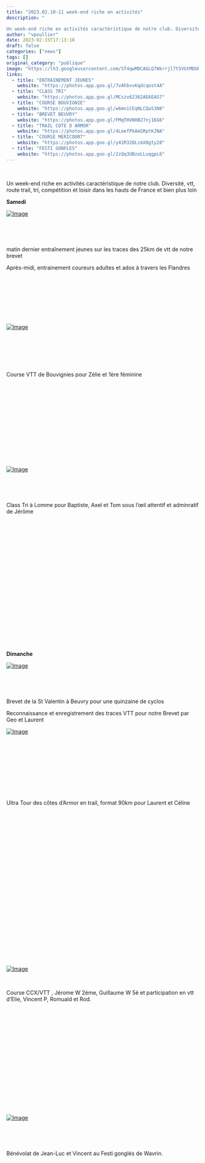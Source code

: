 ```yaml
---
title: "2023.02.10-11 week-end riche en activités"
description: " 

Un week-end riche en activités caractéristique de notre club. Diversité, vtt, route trail, tri, compétition et loisir dans les hauts de France et bien plus loin"
author: "vpoullier"
date: 2023-02-15T17:13:18
draft: false
categories: ["news"]
tags: []
original_category: "publique"
image: "https://lh3.googleusercontent.com/ST4qwMDCAGLQ7Wkrrjl7t5VGtMDUHFdBU22e98wKTvaoYt8sw3vNJVJr4eVYVyqB0k_43QVGC0FigteE03zI6QMn-4ps3P53WMA0UyTNYap68yUCZ51tYQqdJb6io7fiBYyVSvVgM6Nzt2MkAgGiKmqFyjEFMO6gEk9TaZc59HZcrTmfenixtpYAHOsGCrTUuYMwlNweo8PFgjksWfFMhsh8W8cpqqdzEUXo_XyKhy_iEjV59ansASrkyhstP3j9M8_L7q0hNG1vzpuNdFu40TwNiuIklkuBALjGUD_HfHFvdkDQE4yl9u8gK3iW38HH4TU84_nPfqxhafSBJGIhwON-asDVkaZWSd_R1JZJUaEyY7oBOfeFchEWFCRP6ycLpCSq8htbMYnN58Bd5bHCx2cNIMHCrN5I7BMw9lMXVu05O600kj7_SY27axJryrqAQPTa3oFGhRqocgVusA9WdN43xTVjg0VVbPgjhzYsYGKXVT9Vv5o61ZuwHrM23OHwoEXXhdtKDm9sdXf3qUyyjL0ropUKeKrt784koYhS41Ryjiu6iOkwxeCCljUBY9w-RIzadpzZmHwyy_LPmtarYp1JeNniXoUzjJvelSrmZOGGLmv7pP-sTFkcggG3ddATpecYFCxLNTg8SF_4zVLqs6C3Z_1Fx8wI7w1y8Honj3dRKpRad3GpUB2gIIECPJEVTUk_dzHQmFm_dnMkiHbysS5mYfEyIIcb4xX8fdtk8HRBqUGIA_u5IGGI3kYNGrHIlnGgZj0rAJSOTyVYDqLgnTeZYMCrlC8OSQgVXKONVJ_ZeR4wwga00T5J45U7tZATYpj2JkUCgMFOtEp1qSda_lehjcaeeHCCkAbRsdmyNPrgtFyIKnaXnBmyHJo_OnLC_1wunRNonOZfVx4ZMoc5l12mf9F57_OAbsgxx71uFZT8eA=w272-h274-s-no?authuser=0"
links:
  - title: "ENTRAINEMENT JEUNES"
    website: "https://photos.app.goo.gl/7vAhbvvKqdcqost4A"
  - title: "CLASS TRI"
    website: "https://photos.app.goo.gl/MCszv62362AE6EAS7"
  - title: "COURSE BOUVIGNIE"
    website: "https://photos.app.goo.gl/w6mniCEqNLCQa53N8"
  - title: "BREVET BEUVRY"
    website: "https://photos.app.goo.gl/FMqTHVNHB27nj16G6"
  - title: "TRAIL COTE D ARMOR"
    website: "https://photos.app.goo.gl/4LeefPkAmSRptKJNA"
  - title: "COURSE MERICOURT"
    website: "https://photos.app.goo.gl/y41R32QLcmX8gty28"
  - title: "FESTI GONFLES"
    website: "https://photos.app.goo.gl/2zQq3UBzoLLuqgpL6"
---
```


&nbsp;

Un week-end riche en activités caractéristique de notre club. Diversité, vtt, route trail, tri, compétition et loisir dans les hauts de France et bien plus loin

<!--more-->

**Samedi**

[![Image](https://lh3.googleusercontent.com/NMVCocNrhL1RcSTn2XdsaBtzTKlG0zrVI0vGkL1Xyom3S49fv5wzFAVdMjowyafdwnvDties7ODE_yuICmYx4HhHhD7cra9dlrs18XIy_dKb8otwHoqVscyYe_Oa-1kIT2JQRNUZNa-3qRjQLp92BCSvq1pyDBoPuj1hID_KEYu-fqniZXyyxUq2OMdf67bAPyQS5lSf_xMnnkdkPqYkbv-vhKxhcXZbUKEu1Nc_Gu71EQqVBCuYQEW3aOZ5U56BhWuUGHC8yiknMf24tCgF3Mi88IfEjEi-kInuW83l2KrpYQIxeawSUmcBf56lbqMry3nTFQ4VLL2vlKKuSUPra6SDykvr8pP0PROBIuB0OkxPF6hRT-0ykYr0okJHAg3AVUtJZQtsQjI7F_RMCWDf6-KsomG-xzQorVd3HWNqwgoJ3coVMRMnTIXDo34dAQ-XQIpnfLPN54afahtLmk4J2LF7V7HEPpXZ6u_rnIJa6fSk-Gfsc-JpvhQbNv10Cn7MprBzzy3zFHDGRMEJwy-UPBjNjhuFic_NSeaMQSTaapHlSbnz5zIV_LSVFvcxnKMJXGZaTuME7b2qprl1r_OHId8W_EoaH3fm6bXmo7HamPf4F_XNt43Kke9OUbyQxWS9eJAZ5hY35CQbF9XtStL0YzQgO8y7bOUVNkKSGf6YeExfr_-X_SK0jHl6HmLdNs_uA0CpjtUwtuDN9qf6dgAsuHpKvITaSslt8fYOUVm8_snWubphtDJtTXhSuhfELipJbeSDGBZHSmkBhYDYmwPsgZljVcVdi_nn6xmWNGkud3TtVeXLYeSMX9ynWHfJKQW25dnXBoMQskGAHy5wLwejaEcx47lt6F-KzRlZ95PHplz8971yTbA6WxmSUm-f8eIHp0orz6S50f5RFKdfEJ7QwcGEUManVyPAUdXtfEf8xJXJAQ=w1708-h961-s-no?authuser=0)](https://lh3.googleusercontent.com/NMVCocNrhL1RcSTn2XdsaBtzTKlG0zrVI0vGkL1Xyom3S49fv5wzFAVdMjowyafdwnvDties7ODE_yuICmYx4HhHhD7cra9dlrs18XIy_dKb8otwHoqVscyYe_Oa-1kIT2JQRNUZNa-3qRjQLp92BCSvq1pyDBoPuj1hID_KEYu-fqniZXyyxUq2OMdf67bAPyQS5lSf_xMnnkdkPqYkbv-vhKxhcXZbUKEu1Nc_Gu71EQqVBCuYQEW3aOZ5U56BhWuUGHC8yiknMf24tCgF3Mi88IfEjEi-kInuW83l2KrpYQIxeawSUmcBf56lbqMry3nTFQ4VLL2vlKKuSUPra6SDykvr8pP0PROBIuB0OkxPF6hRT-0ykYr0okJHAg3AVUtJZQtsQjI7F_RMCWDf6-KsomG-xzQorVd3HWNqwgoJ3coVMRMnTIXDo34dAQ-XQIpnfLPN54afahtLmk4J2LF7V7HEPpXZ6u_rnIJa6fSk-Gfsc-JpvhQbNv10Cn7MprBzzy3zFHDGRMEJwy-UPBjNjhuFic_NSeaMQSTaapHlSbnz5zIV_LSVFvcxnKMJXGZaTuME7b2qprl1r_OHId8W_EoaH3fm6bXmo7HamPf4F_XNt43Kke9OUbyQxWS9eJAZ5hY35CQbF9XtStL0YzQgO8y7bOUVNkKSGf6YeExfr_-X_SK0jHl6HmLdNs_uA0CpjtUwtuDN9qf6dgAsuHpKvITaSslt8fYOUVm8_snWubphtDJtTXhSuhfELipJbeSDGBZHSmkBhYDYmwPsgZljVcVdi_nn6xmWNGkud3TtVeXLYeSMX9ynWHfJKQW25dnXBoMQskGAHy5wLwejaEcx47lt6F-KzRlZ95PHplz8971yTbA6WxmSUm-f8eIHp0orz6S50f5RFKdfEJ7QwcGEUManVyPAUdXtfEf8xJXJAQ=w1708-h961-s-no?authuser=0)

&nbsp;

&nbsp;

matin dernier entraînement jeunes sur les traces des 25km de vtt de notre brevet

Après-midi, entrainement coureurs adultes et ados à travers les Flandres&nbsp;

&nbsp;

&nbsp;

&nbsp;

&nbsp;

[![Image](https://lh3.googleusercontent.com/TikBRNACyD_nqvqWmrH13B-shHvo6Xp80XWwZZg4mOyigGykVbPbjjjgFxhFl-HNu4sS43RPODYQ7XbUKLhTHGabVbgRp7hMQHw19RVwTNeAMdjeDbViKZHBYwBiX21J_JTRpR2cuQGeafzEs-K5fU42qYX4CTcUK2KA7dwv3OZ1tT6pnw6aNGTlGt7mr7Npq1I-H-CJe9lzfSNTI-x0XtiEz8hOav5NhLs88Hxtwmeb8U4BvdfDlz7tig6ARiv6Ynxup9-PfpSIDnSXGL_peY8i08nnq08kAz4TvQIVTcXZQP8s9gIrEtVyx64SOEX6FsuAtiVSnU_D2vi_VCVsyu6CvY_oS4O8mN1HdtiP2bH0DR8l6m_OWwAI6GhZt3c0Kp-Qxq4ViDSyLgVEGQDZGAKim7nqYwd_wwk75AP22uvWtxx1HThoW21mgti0ZrVouAoFRolnBJ9ev16OVKhrqhi9M9y4jeZ37NESYKTi7OcaPiBT5AxsE_9effH6PeaxUL_71S34Ova5moHMgVqVoWGVQI4U7-Z76YnSsIBonowFrcv5m3fEzBoMrbnO7_B3hLvxUnOR7vNTTTQNPWB4kvN5y0dpmNjMtvdlq7tByt8YUtrfYgMhWf4XzScdk6yZOTRT49Kc99k8KyJrvKoLROf8x23b2K5Baw7KUiRpINbFTAfGXgfF3r-x76xO_vr3zBC25LdmQTApfr93Jt-u4k-fo0cSlRIQKKde2ARATTrwsD7xOe89OUjlIDPy50I4DWRAPViN4VLjjFzPJf6KbXdi8_Njqa7PrHjXt8UVcm1hEqMKwj_VDn2d_a_L_PJEAQ362ftI82Ag1aP7nPBgHPkIHu_Ue-tN_2e8PsQdb-v40cSVbI2wM_0IyFNkcf5PRsIrGRxWr069tijs3LHsINxIZ2m8cM6K0k8JgZ-JIhVJpw=w1080-h810-s-no?authuser=0)](https://lh3.googleusercontent.com/TikBRNACyD_nqvqWmrH13B-shHvo6Xp80XWwZZg4mOyigGykVbPbjjjgFxhFl-HNu4sS43RPODYQ7XbUKLhTHGabVbgRp7hMQHw19RVwTNeAMdjeDbViKZHBYwBiX21J_JTRpR2cuQGeafzEs-K5fU42qYX4CTcUK2KA7dwv3OZ1tT6pnw6aNGTlGt7mr7Npq1I-H-CJe9lzfSNTI-x0XtiEz8hOav5NhLs88Hxtwmeb8U4BvdfDlz7tig6ARiv6Ynxup9-PfpSIDnSXGL_peY8i08nnq08kAz4TvQIVTcXZQP8s9gIrEtVyx64SOEX6FsuAtiVSnU_D2vi_VCVsyu6CvY_oS4O8mN1HdtiP2bH0DR8l6m_OWwAI6GhZt3c0Kp-Qxq4ViDSyLgVEGQDZGAKim7nqYwd_wwk75AP22uvWtxx1HThoW21mgti0ZrVouAoFRolnBJ9ev16OVKhrqhi9M9y4jeZ37NESYKTi7OcaPiBT5AxsE_9effH6PeaxUL_71S34Ova5moHMgVqVoWGVQI4U7-Z76YnSsIBonowFrcv5m3fEzBoMrbnO7_B3hLvxUnOR7vNTTTQNPWB4kvN5y0dpmNjMtvdlq7tByt8YUtrfYgMhWf4XzScdk6yZOTRT49Kc99k8KyJrvKoLROf8x23b2K5Baw7KUiRpINbFTAfGXgfF3r-x76xO_vr3zBC25LdmQTApfr93Jt-u4k-fo0cSlRIQKKde2ARATTrwsD7xOe89OUjlIDPy50I4DWRAPViN4VLjjFzPJf6KbXdi8_Njqa7PrHjXt8UVcm1hEqMKwj_VDn2d_a_L_PJEAQ362ftI82Ag1aP7nPBgHPkIHu_Ue-tN_2e8PsQdb-v40cSVbI2wM_0IyFNkcf5PRsIrGRxWr069tijs3LHsINxIZ2m8cM6K0k8JgZ-JIhVJpw=w1080-h810-s-no?authuser=0)

&nbsp;

&nbsp;

&nbsp;

Course VTT de Bouvignies pour Zélie et 1ère féminine

&nbsp;

&nbsp;

&nbsp;

&nbsp;

&nbsp;

&nbsp;

&nbsp;

[![Image](https://lh3.googleusercontent.com/Vqbzt8hMLmAJeXYqr1qPwR728bMPzR4ulVvgFCXxm9pgcghJN0Et9sl_octAkQyhW4qdkid4v-mGwPOJh8IAAZuzydT7CuAxd6qqQkHTXrOEg-FoIWkuq5US20tLHGq--ajBNy1T79fUh83_I555pcodWKN8B0Ns5gNMulEhA_eB5RiUXTPhxtFt4nQArr6ybgH7sQTdXjfnrI1LChvLs633LNYKoRyLGlvQ2Wg8CZ-QGR3626OzArFwc8kuAxIZyFs8RZ51RgbLkS9PRdbgniSc3rxjlYyMUITYmphfsVyAHMR-MpBQ_sL6_uBDsUjs6O-hCw0Vj9EdAXWlMnq4rmZEY_B6K2qAKKfvwfl1DRI9E4g-3-n_UBdaholi9C9NeJqMmwl5rvPscC5KDef8cdF9bXq_g5cWgUyMErGHqEIPyFfbOmGo9PxDi6WW2j4KTxcaYqp8qyEgkvf6NqDKEoKusilyKeDxRDMYEgxCrmGJN0SW1ZAWWiH7SedZkOLYOCmstd7PzcDwSv_eT4f_QCnfEkd7wDZXIlhxYrRu3rKrDo6G5Sei2P46rB-hqbxV3GFsuUXp5MMSgGMdV_naTjCa1ZbAR63Z522F5hMd-D1NZ6zWIUKuyUcKb6Y5gO1TVgaVE5BRpolN3D-wOh8hAPmHjCJketNrIiDRv1w1xFdbS6Lum6qxxPIj0tC57jiPIIVv0yCfEvNiConSclC1fqm6AAVUd-YDvFgGirg5Ks9Zgr7rohrn21Z-7KJDyYUk2LKxvGbuu-U4yuM5bFy6ZS51J2Xmc_F_TtIWICRIuBWarOV0hJ2mfBYwIoIVc9O_5DTvam0b49_-l1DDZ4eTml2b4s6BUSMDMHm_pNiiVYCX8qzMpDN9Bwr_uRseGBelojLkgWM7HAlL1k1_WNg6ZDumccsZigEh8tGRc9alGRu9Dg=w721-h961-s-no?authuser=0)](https://lh3.googleusercontent.com/Vqbzt8hMLmAJeXYqr1qPwR728bMPzR4ulVvgFCXxm9pgcghJN0Et9sl_octAkQyhW4qdkid4v-mGwPOJh8IAAZuzydT7CuAxd6qqQkHTXrOEg-FoIWkuq5US20tLHGq--ajBNy1T79fUh83_I555pcodWKN8B0Ns5gNMulEhA_eB5RiUXTPhxtFt4nQArr6ybgH7sQTdXjfnrI1LChvLs633LNYKoRyLGlvQ2Wg8CZ-QGR3626OzArFwc8kuAxIZyFs8RZ51RgbLkS9PRdbgniSc3rxjlYyMUITYmphfsVyAHMR-MpBQ_sL6_uBDsUjs6O-hCw0Vj9EdAXWlMnq4rmZEY_B6K2qAKKfvwfl1DRI9E4g-3-n_UBdaholi9C9NeJqMmwl5rvPscC5KDef8cdF9bXq_g5cWgUyMErGHqEIPyFfbOmGo9PxDi6WW2j4KTxcaYqp8qyEgkvf6NqDKEoKusilyKeDxRDMYEgxCrmGJN0SW1ZAWWiH7SedZkOLYOCmstd7PzcDwSv_eT4f_QCnfEkd7wDZXIlhxYrRu3rKrDo6G5Sei2P46rB-hqbxV3GFsuUXp5MMSgGMdV_naTjCa1ZbAR63Z522F5hMd-D1NZ6zWIUKuyUcKb6Y5gO1TVgaVE5BRpolN3D-wOh8hAPmHjCJketNrIiDRv1w1xFdbS6Lum6qxxPIj0tC57jiPIIVv0yCfEvNiConSclC1fqm6AAVUd-YDvFgGirg5Ks9Zgr7rohrn21Z-7KJDyYUk2LKxvGbuu-U4yuM5bFy6ZS51J2Xmc_F_TtIWICRIuBWarOV0hJ2mfBYwIoIVc9O_5DTvam0b49_-l1DDZ4eTml2b4s6BUSMDMHm_pNiiVYCX8qzMpDN9Bwr_uRseGBelojLkgWM7HAlL1k1_WNg6ZDumccsZigEh8tGRc9alGRu9Dg=w721-h961-s-no?authuser=0)

&nbsp;

&nbsp;

Class Tri à Lomme pour Baptiste, Axel et Tom sous l’œil attentif et adminratif de Jérôme

&nbsp;

&nbsp;

&nbsp;

&nbsp;

&nbsp;

&nbsp;

&nbsp;

&nbsp;

&nbsp;

&nbsp;

&nbsp;

**Dimanche**

[![Image](https://lh3.googleusercontent.com/-iage5rBy-Tedde1wcp0zCgmhFFZx3IyCVLhX7N2Jpj3iNQ0bXQfdGpEC8-sPG8LQQ_Su0QpsS-I6TBf6IRG2rXVktxFKWVW-81KIygOZOlCGX_U0mN_O5vPL2UE_VZDr0LR4r7tZcU8idmPFA4CiPJfv41f_8Ol6RycaK09gRFKlorEvmExB8KMfG-FORGIx7zuT1g5FuIgG45JMGwi3LckYpHqY42h2-6Zae8E0ljHDn2xz2nCGvK6CPNzCE3WljL2ljtK19uL4xR03_OkiM6sOl2Wbz-9BVvBpkOlFFgWZUy1py6ynRt78nb2MXQZEjQHKTL3A3WOrmVc5-m6HZvAQBN8fybr7HX7FeCwRWLpb80Mh0MIEykJPwbF8BCIe0EFumLX7qKSnRRo4J4Vxd10pzcDYN85PjLj6sS3MDlsK52BkVbURXsrHI6riV8BeMlRQwPZN3eXuJN2Zv4AqSFZuJV4B2tT3bBli5YSvDr50jXbIgNPZsRyOJF1p6CiZKsuKW3ERloGrNp5Zsp4KZOapkwMU0XUnJ-YZOBT1WeAW3Prm9Sy-6cLxJwzu0BdibcxHU5XEzFmv9QtkASx7leXK43aqt7zD7bm_6xQCxe4mHrnokq2zDIsHmQCGVfW7JAVXTebsRrJ_vLHOR0JS1lSlj4Mfw5Gy99e1QT-W3dXQAjlg5TG92xwKJpkUmX-wKNXNm-rvWCztAlG3Nr84buSfZvW02AP1XNEZlmG-M68_C7aJX1H9jgnAVhS_IBUh1XUpaOYxOg1R1t87XMLUbdfAGzS4IvJNfNq2Rm_k4-MSGBxlOW-3-kAowqrzZF0SRIFp5fzpK2dDyrASACevLdeKB0da2-eSp_AHSlMAqCC27ezp2lvwysaOvgGiot7bKilolOKQdSeeagkYEHtC1gTpQni8wS8nVbW8tteajOgmQ=w1080-h810-s-no?authuser=0)](https://lh3.googleusercontent.com/-iage5rBy-Tedde1wcp0zCgmhFFZx3IyCVLhX7N2Jpj3iNQ0bXQfdGpEC8-sPG8LQQ_Su0QpsS-I6TBf6IRG2rXVktxFKWVW-81KIygOZOlCGX_U0mN_O5vPL2UE_VZDr0LR4r7tZcU8idmPFA4CiPJfv41f_8Ol6RycaK09gRFKlorEvmExB8KMfG-FORGIx7zuT1g5FuIgG45JMGwi3LckYpHqY42h2-6Zae8E0ljHDn2xz2nCGvK6CPNzCE3WljL2ljtK19uL4xR03_OkiM6sOl2Wbz-9BVvBpkOlFFgWZUy1py6ynRt78nb2MXQZEjQHKTL3A3WOrmVc5-m6HZvAQBN8fybr7HX7FeCwRWLpb80Mh0MIEykJPwbF8BCIe0EFumLX7qKSnRRo4J4Vxd10pzcDYN85PjLj6sS3MDlsK52BkVbURXsrHI6riV8BeMlRQwPZN3eXuJN2Zv4AqSFZuJV4B2tT3bBli5YSvDr50jXbIgNPZsRyOJF1p6CiZKsuKW3ERloGrNp5Zsp4KZOapkwMU0XUnJ-YZOBT1WeAW3Prm9Sy-6cLxJwzu0BdibcxHU5XEzFmv9QtkASx7leXK43aqt7zD7bm_6xQCxe4mHrnokq2zDIsHmQCGVfW7JAVXTebsRrJ_vLHOR0JS1lSlj4Mfw5Gy99e1QT-W3dXQAjlg5TG92xwKJpkUmX-wKNXNm-rvWCztAlG3Nr84buSfZvW02AP1XNEZlmG-M68_C7aJX1H9jgnAVhS_IBUh1XUpaOYxOg1R1t87XMLUbdfAGzS4IvJNfNq2Rm_k4-MSGBxlOW-3-kAowqrzZF0SRIFp5fzpK2dDyrASACevLdeKB0da2-eSp_AHSlMAqCC27ezp2lvwysaOvgGiot7bKilolOKQdSeeagkYEHtC1gTpQni8wS8nVbW8tteajOgmQ=w1080-h810-s-no?authuser=0)

&nbsp;

&nbsp;

Brevet de la St Valentin à Beuvry pour une quinzaine de cyclos

Reconnaissance et enregistrement des traces VTT pour notre Brevet par Geo et Laurent

[![Image](https://lh3.googleusercontent.com/ZKm8VWhTnPPwWX9C1ZCXOgWJJPTe6Ci1T77rOVfSQrat_IebXfaUS7q2CPvoq_dcNGVExF1TFEZ-JpUEtkl-xR2vSEGb3VeHnzdxVN2V96ybzQ9sELCn0wsiIvrIh7aEC2kwHDT-0lussDeEfNgWR6O66PJ8nw_ltENIlQKDMjfazDL96kkTUDTSrgheDUYtHUcxzTz9YJFl5SpU-5db9iUPu4pckBlkp24OSmsvEqL2r9zWohc1d2ooPBc5KX1Y_T-cR0XoTyD47LPxdLRF_q99VR0sM5rFBPyhSSatUWEr4vxWfy-bWHsjp-4Kk5vj45X3xdu1oQHSQ-MGXK1NAQOas-0_S8VTaqslyPjdbSikF9e08M60vtfdUtg6t8m4l5rYLtdkf1jxPfg1clFJNLxK2g7BFgGKKESshCX_joLeVEzcnwnzkM7huWYsbiIJ2siIP5bTcKzIwIoKB65PeDRwOchK9sUfPCZgnFg34WXg7lt3dCFYNjv8uuvpvUQsIskD7hppKlQwK6fpjy4JN5S1ZOuHTeymv9zjN7j02NP5j2sCyVgMzZ0tdfDkLV1jt1cncoCxfHPkZecA9DMJOwWdJa5ugVcwxrlHQlubr7iEjOJ23TuZX88JwqVISA97BC6TaEwgRUEDkdPouEk5XlTYQez00H298A-Xi_LezNwltzvmiO_9MRvvd3kWf4zYndyATJ1Hv-oWtq2JUHRqoyvkvbFtibT4wUdxlXhbwyBQqg_4NU2w7RHvWdFKN3JbVJ1Th00BBqITGZ30oiw0cHMI5z3vqk6a_QDeXHJgLSLDkIqLLJ5tYjIMS9sZ3AOWc7iWalBSRsBxJoElsMJkOo-8zSgFbQ_-iA8dXHZujWjVTuEp3x3bvPG_9s2z_e7uLdonQPMFPInprgAxojelihaykgsLcvkVSmlC0Wf1EkF-Rw=w721-h961-s-no?authuser=0)](https://lh3.googleusercontent.com/ZKm8VWhTnPPwWX9C1ZCXOgWJJPTe6Ci1T77rOVfSQrat_IebXfaUS7q2CPvoq_dcNGVExF1TFEZ-JpUEtkl-xR2vSEGb3VeHnzdxVN2V96ybzQ9sELCn0wsiIvrIh7aEC2kwHDT-0lussDeEfNgWR6O66PJ8nw_ltENIlQKDMjfazDL96kkTUDTSrgheDUYtHUcxzTz9YJFl5SpU-5db9iUPu4pckBlkp24OSmsvEqL2r9zWohc1d2ooPBc5KX1Y_T-cR0XoTyD47LPxdLRF_q99VR0sM5rFBPyhSSatUWEr4vxWfy-bWHsjp-4Kk5vj45X3xdu1oQHSQ-MGXK1NAQOas-0_S8VTaqslyPjdbSikF9e08M60vtfdUtg6t8m4l5rYLtdkf1jxPfg1clFJNLxK2g7BFgGKKESshCX_joLeVEzcnwnzkM7huWYsbiIJ2siIP5bTcKzIwIoKB65PeDRwOchK9sUfPCZgnFg34WXg7lt3dCFYNjv8uuvpvUQsIskD7hppKlQwK6fpjy4JN5S1ZOuHTeymv9zjN7j02NP5j2sCyVgMzZ0tdfDkLV1jt1cncoCxfHPkZecA9DMJOwWdJa5ugVcwxrlHQlubr7iEjOJ23TuZX88JwqVISA97BC6TaEwgRUEDkdPouEk5XlTYQez00H298A-Xi_LezNwltzvmiO_9MRvvd3kWf4zYndyATJ1Hv-oWtq2JUHRqoyvkvbFtibT4wUdxlXhbwyBQqg_4NU2w7RHvWdFKN3JbVJ1Th00BBqITGZ30oiw0cHMI5z3vqk6a_QDeXHJgLSLDkIqLLJ5tYjIMS9sZ3AOWc7iWalBSRsBxJoElsMJkOo-8zSgFbQ_-iA8dXHZujWjVTuEp3x3bvPG_9s2z_e7uLdonQPMFPInprgAxojelihaykgsLcvkVSmlC0Wf1EkF-Rw=w721-h961-s-no?authuser=0)

&nbsp;

&nbsp;

&nbsp;

&nbsp;

&nbsp;

Ultra Tour des côtes d’Armor en trail, format 90km pour Laurent et Céline &nbsp;

&nbsp;

&nbsp;

&nbsp;

&nbsp;

&nbsp;

&nbsp;

&nbsp;

&nbsp;

&nbsp;

&nbsp;

&nbsp;

&nbsp;

&nbsp;

[![Image](https://lh3.googleusercontent.com/4T2Lu4G9Nh4c4TsBeBA5ip8u7Wh3tZoEZOEhEk8PZhn2FqYABkW6NXJgEsKxI0xMpaDOBDSVyz-3RvUj2m7bKFL9zLc0rc3MuBLarmWn2pUzAfc3FCj3mnE-i7BpGYdls0tQDW4SpNx2rOLQBJFw6GOyIdAyF9xsgKjBKqAGsd9UhGPOll5_QD013r_3imNeGknKYzvdD_Cjx7CxKDT1iYO3bDr6jhcAAjAuDcT9SZ5T7D6J48hN6VA5SdUDVu62pb0cnxUYeBnlrWT16iKriXUqMG6BpAWCIorSKscY8JlXqmLCxz6BiK3mXhSZv_qVXIuyjgUgzI5tCxSFpfbPEJUlPBh86mGAEUCtPrXQGlPLUWSQnQJQdnZC8N3o3u3bu1jNTYMyWWyhGtEoqPb3ZQw7f91hWW3Yk7dBxzzjPw-nJ67sXVTy1-ERgMN9gGhqX9Y_OPmSqU1Pa-zjDQk2NdoEQV_xdFZKlrkTSWxiF0-FowZZZVWk6QdwduQXUEkXHyDAzWkGTO9A15Yt-2TuIitYWm7d6ItRh2svPXp67YO4xMN5Y6_7FiPhT6_BTCW9jusCTef4i5QL58UNWzeeWHy0XWBLIKnKRnjJIXkyt77DvfYW0jdNNwEusWjX316-UWaSWnvwPvlldAIyDuDyNEiSnIWZNxzuxDyqBYj638TGpWwRxNwmx6eNttg2A452Wgzeoflwo1oifk3NO2GQulU3YKM9GCXYNO2iLSUZ5wPMrkFygXoWElUiSla8SMuEWRjsOz7PJaCMkhZ6SoPzL58qWwtJKW_sXFT6YA_NEiMI2HfouLVgdGyqImJy0OHuuL_TAh7eYiD72K9o8XqvHZY0BJhx1KEnpej5Wh87GvrTt0VcEKQgLmSYbYvM-CfNyIwKVtBGwxdICsTfQKSJivqcwMakGOPnyj8lZ1qbcsA47w=w1080-h810-s-no?authuser=0)](https://lh3.googleusercontent.com/4T2Lu4G9Nh4c4TsBeBA5ip8u7Wh3tZoEZOEhEk8PZhn2FqYABkW6NXJgEsKxI0xMpaDOBDSVyz-3RvUj2m7bKFL9zLc0rc3MuBLarmWn2pUzAfc3FCj3mnE-i7BpGYdls0tQDW4SpNx2rOLQBJFw6GOyIdAyF9xsgKjBKqAGsd9UhGPOll5_QD013r_3imNeGknKYzvdD_Cjx7CxKDT1iYO3bDr6jhcAAjAuDcT9SZ5T7D6J48hN6VA5SdUDVu62pb0cnxUYeBnlrWT16iKriXUqMG6BpAWCIorSKscY8JlXqmLCxz6BiK3mXhSZv_qVXIuyjgUgzI5tCxSFpfbPEJUlPBh86mGAEUCtPrXQGlPLUWSQnQJQdnZC8N3o3u3bu1jNTYMyWWyhGtEoqPb3ZQw7f91hWW3Yk7dBxzzjPw-nJ67sXVTy1-ERgMN9gGhqX9Y_OPmSqU1Pa-zjDQk2NdoEQV_xdFZKlrkTSWxiF0-FowZZZVWk6QdwduQXUEkXHyDAzWkGTO9A15Yt-2TuIitYWm7d6ItRh2svPXp67YO4xMN5Y6_7FiPhT6_BTCW9jusCTef4i5QL58UNWzeeWHy0XWBLIKnKRnjJIXkyt77DvfYW0jdNNwEusWjX316-UWaSWnvwPvlldAIyDuDyNEiSnIWZNxzuxDyqBYj638TGpWwRxNwmx6eNttg2A452Wgzeoflwo1oifk3NO2GQulU3YKM9GCXYNO2iLSUZ5wPMrkFygXoWElUiSla8SMuEWRjsOz7PJaCMkhZ6SoPzL58qWwtJKW_sXFT6YA_NEiMI2HfouLVgdGyqImJy0OHuuL_TAh7eYiD72K9o8XqvHZY0BJhx1KEnpej5Wh87GvrTt0VcEKQgLmSYbYvM-CfNyIwKVtBGwxdICsTfQKSJivqcwMakGOPnyj8lZ1qbcsA47w=w1080-h810-s-no?authuser=0)

&nbsp;

Course CCX/VTT , Jérome W 2ème, Guillaume W 5è et participation en vtt d’Elie, Vincent P, Romuald et Rod.

&nbsp;

&nbsp;

&nbsp;

&nbsp;

&nbsp;

&nbsp;

&nbsp;

&nbsp;

&nbsp;

[![Image](https://lh3.googleusercontent.com/NT1YzT3WX_R5fIfgtPa4-akglsM8Fh_wPpJRLBrkBq2wjS0iBbE5ZQiTsqIj5xjnfVwJPfF_1LXN7H-9MQ5XQQBCuuEUNGtdUbFQdgERwEoZ5pBQM_gNRz1EjeJ7Z7JGw39pvnSWAqwWjGb_FQUzyRQltUsHvsiBXzG3Y4FGmwkfsvmF2Sn2Eoxy777vVS3W3FtA21eFloaYWn8ReixTgkz14D9-AjiIw52CYTRULf_E06xO_CCyeUDwxEmbg-8_ei8iieDCYiJ21munVX327BErfYuRW7HzXwG-NzlNdKz2iFQwwUxSQ2KwpfqhL3c2qFsoHW94JmFEgIvkdTl7anz5OwOWlNvLXFiPrQUU-rHphxldqWXgv_9hv2lN08hnYzBrSThrkvGrECW2qnHCS2DXnoDn9SEVb_zFuVOemFSjVyNFo2C88eymRIgUTw2Lm77MU4m29Iz_8jW-vFVggaVhy6Ob-XXtE1AOXNp5iJeF8XQawyQXQMAXQYgmOeMZPRgW3DtCfSbjUrounv_xfxNVWVlI_0gpN9KCCVjzIt0SmvO_hu4fTywI_GwaM3-tiEVmFaeLp7XVMGILpMrMRCRKKYQT6edHJipSK4EAwP5hcw_dJecjtvACXobZf1mHV3odUtXYLFX2pheRcWLNN-6aNl6bAWdc7t0q0Bq1ddkoixsFLr5AikvaS4WTtUvQQunKDjuyomI1K_MHdnFys1PhMqhXzZPoG1G_R7ZSLuj7x4-GmcPxkWEE3Pqiv9kXeVPU3wwnLAPvp9sCw-xSkBxLtIarCxvmUJYBio6m6lFTcn7Dtk2go9qdosl4JLrrm2w0xKSJRS82uV4w8ryyOH5DwyUnsL2dva7ES4BtanwngyFxGAiDZj_N-DmN7lpvOi3EfHG1uJvwBStdPDQ_xFM1QevbvZF_dmQWo7DXXQS13A=w1920-h863-s-no?authuser=0)](https://lh3.googleusercontent.com/NT1YzT3WX_R5fIfgtPa4-akglsM8Fh_wPpJRLBrkBq2wjS0iBbE5ZQiTsqIj5xjnfVwJPfF_1LXN7H-9MQ5XQQBCuuEUNGtdUbFQdgERwEoZ5pBQM_gNRz1EjeJ7Z7JGw39pvnSWAqwWjGb_FQUzyRQltUsHvsiBXzG3Y4FGmwkfsvmF2Sn2Eoxy777vVS3W3FtA21eFloaYWn8ReixTgkz14D9-AjiIw52CYTRULf_E06xO_CCyeUDwxEmbg-8_ei8iieDCYiJ21munVX327BErfYuRW7HzXwG-NzlNdKz2iFQwwUxSQ2KwpfqhL3c2qFsoHW94JmFEgIvkdTl7anz5OwOWlNvLXFiPrQUU-rHphxldqWXgv_9hv2lN08hnYzBrSThrkvGrECW2qnHCS2DXnoDn9SEVb_zFuVOemFSjVyNFo2C88eymRIgUTw2Lm77MU4m29Iz_8jW-vFVggaVhy6Ob-XXtE1AOXNp5iJeF8XQawyQXQMAXQYgmOeMZPRgW3DtCfSbjUrounv_xfxNVWVlI_0gpN9KCCVjzIt0SmvO_hu4fTywI_GwaM3-tiEVmFaeLp7XVMGILpMrMRCRKKYQT6edHJipSK4EAwP5hcw_dJecjtvACXobZf1mHV3odUtXYLFX2pheRcWLNN-6aNl6bAWdc7t0q0Bq1ddkoixsFLr5AikvaS4WTtUvQQunKDjuyomI1K_MHdnFys1PhMqhXzZPoG1G_R7ZSLuj7x4-GmcPxkWEE3Pqiv9kXeVPU3wwnLAPvp9sCw-xSkBxLtIarCxvmUJYBio6m6lFTcn7Dtk2go9qdosl4JLrrm2w0xKSJRS82uV4w8ryyOH5DwyUnsL2dva7ES4BtanwngyFxGAiDZj_N-DmN7lpvOi3EfHG1uJvwBStdPDQ_xFM1QevbvZF_dmQWo7DXXQS13A=w1920-h863-s-no?authuser=0)

&nbsp;

&nbsp;

Bénévolat de Jean-Luc et Vincent au Festi gonglés de Wavrin.

[](administrator/)

&nbsp;
